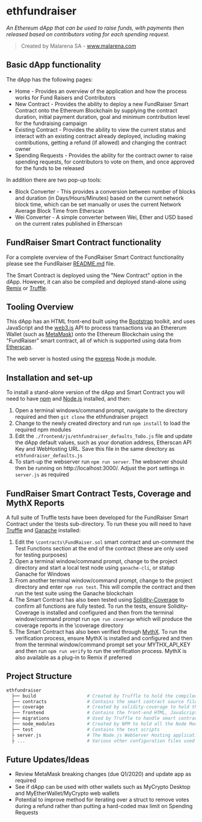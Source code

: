 # ethfundraiser

_An Ethereum dApp that can be used to raise funds, with payments then released based on contributors voting for each spending request._

> Created by Malarena SA - www.malarena.com

## Basic dApp functionality
The dApp has the following pages:
- Home - Provides an overview of the application and how the process works for Fund Raisers and Contributors
- New Contract - Provides the ability to deploy a new FundRaiser Smart Contract onto the Ethereum Blockchain by supplying the contract duration, initial payment duration, goal and minimum contribution level for the fundraising campaign
- Existing Contract - Provides the ability to view the current status and interact with an existing contract already deployed, including making contributions, getting a refund (if allowed) and changing the contract owner
- Spending Requests - Provides the ability for the contract owner to raise spending requests, for contributors to vote on them, and once approved for the funds to be released

In addition there are two pop-up tools:
- Block Converter - This provides a conversion between number of blocks and duration (in Days/Hours/Minutes) based on the current network block time, which can be set manually or uses the current Network Average Block Time from Etherscan
- Wei Converter - A simple converter between Wei, Ether and USD based on the current rates published in Etherscan

## FundRaiser Smart Contract functionality
For a complete overview of the FundRaiser Smart Contract functionality please see the FundRaiser [README.md](contracts/README.md) file.

The Smart Contract is deployed using the "New Contract" option in the dApp. However, it can also be compiled and deployed stand-alone using [Remix](https://remix.ethereum.org/) or  [Truffle](https://www.trufflesuite.com/truffle).

## Tooling Overview
This dApp has an HTML front-end built using the [Bootstrap](https://getbootstrap.com/) toolkit, and uses JavaScript and the [web3.js](https://github.com/ethereum/web3.js) API to process transactions via an Ethererum Wallet (such as [MetaMask](https://metamask.io/)) onto the Ethereum Blockchain using the "FundRaiser" smart contract, all of which is supported using data from [Etherscan](https://etherscan.io/).

The web server is hosted using the [express](https://www.npmjs.com/package/express) Node.js module.


## Installation and set-up
To install a stand-alone version of the dApp and Smart Contract you will need to have [npm](https://www.npmjs.com/) and [Node.js](https://nodejs.org/en/) installed, and then:
1) Open a terminal windows/command prompt, navigate to the directory required and then `git clone` the ethfundraiser project
2) Change to the newly created directory and run `npm install` to load the required npm modules
3) Edit the `./frontend/js/ethfundraiser_defaults_ToDo.js` file and update the dApp default values, such as your donation address, Etherscan API Key and WebHosting URL. Save this file in the same directory as `ethfundraiser_defaults.js`
4) To start-up the webserver run `npm run server`. The webserver should then be running on http://localhost:3000/. Adjust the port settings in `server.js` as required

## FundRaiser Smart Contract Tests, Coverage and MythX Reports
A full suite of Truffle tests have been developed for the FundRaiser Smart Contract under the \tests sub-directory. To run these you will need to have [Truffle](https://www.trufflesuite.com/docs/truffle/overview) and [Ganache](https://www.trufflesuite.com/docs/ganache/overview) installed:
1) Edit the `\contracts\FundRaiser.sol` smart contract and un-comment the Test Functions section at the end of the contract (these are only used for testing purposes)
2) Open a terminal window/command prompt, change to the project directory and start a  local test node using `ganache-cli`, or statup Ganache for Windows
3) From another terminal window/command prompt, change to the project directory and enter `npm run test`.  This will compile the contract and then run the test suite using the Ganache blockchain
4) The Smart Contract has also been tested using [Solidity-Coverage](https://www.npmjs.com/package/solidity-coverage) to confirm all functions are fully tested. To run the tests, ensure Solidity-Coverage is installed and configured and then from the terminal window/command prompt run `npm run coverage` which will produce the coverage reports in the \coverage directory
5) The Smart Contract has also been verified through [MythX](https://mythx.io/). To run the verification process, ensure MythX is installed and configured and then from the terminal window/command prompt set your MYTHX_API_KEY and then run `npm run verify` to run the verification process. MythX is also available as a plug-in to Remix if preferred

## Project Structure
```powershell
ethfundraiser
  ├── build                   # Created by Truffle to hold the compiled smart contracts
  ├── contracts               # Contains the smart contract source files
  ├── coverage                # Created by solidity-coverage to hold the coverage reports
  ├── frontend                # Contains the front-end HTML, JavaScript and Image files
  ├── migrations              # Used by Truffle to handle smart contract deployments
  ├── node_modules            # Created by NPM to hold all the Node Modules and dependencies
  ├── test                    # Contains the test scripts
  ├ server.js                 # The Node.js WebServer Hosting application
  ├ ...                       # Various other configuration files used by the tools
```

## Future Updates/Ideas
- Review MetaMask breaking changes (due Q1/2020) and update app as required
- See if dApp can be used with other wallets such as MyCrypto Desktop and MyEtherWallet/MyCrypto web wallets
- Potential to improve method for iterating over a struct to remove votes during a refund rather than putting a hard-coded max limit on Spending Requests
